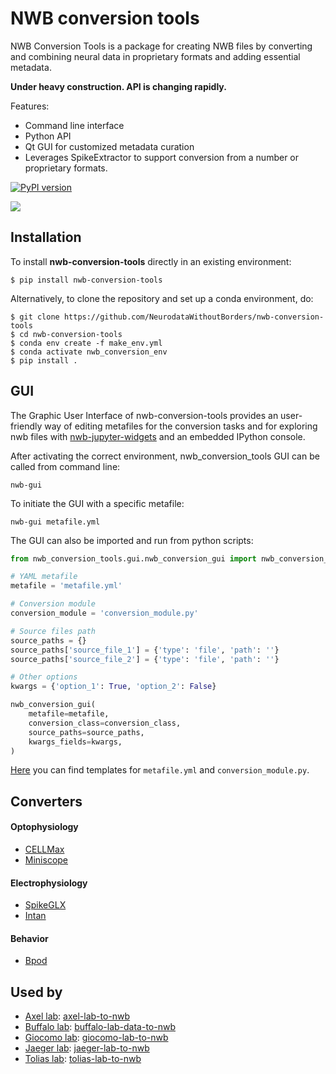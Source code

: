 # NWB conversion tools
NWB Conversion Tools is a package for creating NWB files by converting and combining neural data in proprietary formats and adding essential metadata.

**Under heavy construction. API is changing rapidly.**


Features:
* Command line interface
* Python API
* Qt GUI for customized metadata curation
* Leverages SpikeExtractor to support conversion from a number or proprietary formats.

[![PyPI version](https://badge.fury.io/py/nwb-conversion-tools.svg)](https://badge.fury.io/py/nwb-conversion-tools)

![](images/gif_gui_demonstration.gif)

## Installation
To install **nwb-conversion-tools** directly in an existing environment:
```
$ pip install nwb-conversion-tools
```

Alternatively, to clone the repository and set up a conda environment, do:
```
$ git clone https://github.com/NeurodataWithoutBorders/nwb-conversion-tools
$ cd nwb-conversion-tools
$ conda env create -f make_env.yml
$ conda activate nwb_conversion_env
$ pip install .
```

## GUI
The Graphic User Interface of nwb-conversion-tools provides an user-friendly way of editing metafiles for the conversion tasks and for exploring nwb files with [nwb-jupyter-widgets](https://github.com/NeurodataWithoutBorders/nwb-jupyter-widgets) and an embedded IPython console.

After activating the correct environment, nwb_conversion_tools GUI can be called from command line:
```shell
nwb-gui
```

To initiate the GUI with a specific metafile:
```shell
nwb-gui metafile.yml
```

The GUI can also be imported and run from python scripts:
```python
from nwb_conversion_tools.gui.nwb_conversion_gui import nwb_conversion_gui

# YAML metafile
metafile = 'metafile.yml'

# Conversion module
conversion_module = 'conversion_module.py'

# Source files path
source_paths = {}
source_paths['source_file_1'] = {'type': 'file', 'path': ''}
source_paths['source_file_2'] = {'type': 'file', 'path': ''}

# Other options
kwargs = {'option_1': True, 'option_2': False}

nwb_conversion_gui(
    metafile=metafile,
    conversion_class=conversion_class,
    source_paths=source_paths,
    kwargs_fields=kwargs,
)
```
[Here](https://github.com/catalystneuro/nwb-conversion-tools/tree/master/nwb_conversion_tools/gui) you can find templates for `metafile.yml` and `conversion_module.py`.

## Converters
#### Optophysiology
* [CELLMax](https://github.com/catalystneuro/nwb-conversion-tools/tree/master/nwb_conversion_tools/ophys/CELLMax)
* [Miniscope](https://github.com/catalystneuro/nwb-conversion-tools/tree/master/nwb_conversion_tools/ophys/miniscope)

#### Electrophysiology
* [SpikeGLX](https://github.com/catalystneuro/nwb-conversion-tools/tree/master/nwb_conversion_tools/ecephys/spikeglx)
* [Intan](https://github.com/catalystneuro/nwb-conversion-tools/tree/master/nwb_conversion_tools/ecephys/intan)

#### Behavior
* [Bpod](https://github.com/catalystneuro/nwb-conversion-tools/tree/master/nwb_conversion_tools/behavior/bpod)

## Used by

* [Axel lab](https://www.axellab.columbia.edu/): [axel-lab-to-nwb](https://github.com/catalystneuro/axel-lab-to-nwb)
* [Buffalo lab](https://buffalomemorylab.com/): [buffalo-lab-data-to-nwb](https://github.com/catalystneuro/buffalo-lab-data-to-nwb)
* [Giocomo lab](https://giocomolab.weebly.com/): [giocomo-lab-to-nwb](https://github.com/catalystneuro/giocomo-lab-to-nwb)
* [Jaeger lab](https://scholarblogs.emory.edu/jaegerlab/): [jaeger-lab-to-nwb](https://github.com/catalystneuro/jaeger-lab-to-nwb)
* [Tolias lab](https://toliaslab.org/): [tolias-lab-to-nwb](https://github.com/catalystneuro/tolias-lab-to-nwb)
